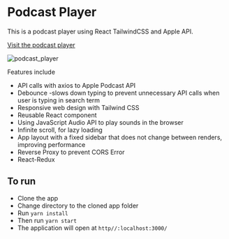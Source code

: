 # Podcast Player

This is a podcast player using React TailwindCSS and Apple API.

[Visit the podcast player](https://react-podcast-player.herokuapp.com/)

![podcast_player](https://user-images.githubusercontent.com/4976722/122044725-bea24b00-cdd4-11eb-8e63-347244acc3ac.gif)


Features include 
 - API calls with axios to Apple Podcast API
 - Debounce -slows down typing to prevent unnecessary API calls when user is typing in search term
 - Responsive web design with Tailwind CSS
 - Reusable React component
 - Using JavaScript Audio API to play sounds in the browser
 - Infinite scroll, for lazy loading
 - App layout with a fixed sidebar that does not change between renders, improving performance
 - Reverse Proxy to prevent CORS Error
 - React-Redux

## To run
- Clone the app
- Change directory to the cloned app folder
- Run ``yarn install``
- Then run ``yarn start``
- The application will open at ``http//:localhost:3000/``

